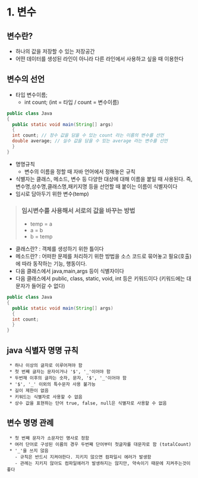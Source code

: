 # 1. 변수
## 변수란?
* 하나의 값을 저장할 수 있는 저장공간
* 어떤 데이터를 생성된 라인이 아니라 다른 라인에서 사용하고 싶을 때 이용한다

## 변수의 선언  
* 타입 변수이름;
  - int count; (int = 타입 / count = 변수이름)
``` java
public class Java
{
  public static void main(String[] args)
  {
  int count; // 정수 값을 담을 수 있는 count 라는 이름의 변수를 선언
  double average; // 실수 값을 담을 수 있는 average 라는 변수를 선언
  }
}
```
* 명명규칙
  - 변수의 이름을 정할 때 자바 언어에서 정해놓은 규칙
* 식별자는 클래스, 메소드, 변수 등 다양한 대상에 대해 이름을 붙일 때 사용된다. 즉, 변수명,상수명,클래스명,패키지명 등을 선언할 때 붙이는 이름이 식별자이다
* 임시로 담아두기 위한 변수(temp) 
>  ### 임시변수를 사용해서 서로의 값을 바꾸는 방법
>  - temp = a
>  - a = b
>  - b = temp

  - 클래스란? : 객체를 생성하기 위한 틀이다
  - 메소드란? : 어떠한 문제를 처리하기 위한 방법을 소스 코드로 묶어놓고 필요(호출)에 따라 동작하는 기능, 행동이다.
  - 다음 클래스에서 java,main,args 등이 식별자이다
  - 다음 클래스에서 public, class, static, void, int 등은 키워드이다 (키워드에는 대문자가 들어갈 수 없다)
``` java
public class Java
{
  public static void main(String[] args)
  {
  int count;
  }
}
```
## java 식별자 명명 규칙
```
 * 하나 이상의 글자로 이루어져야 함
 * 첫 번째 글자는 문자이거나 '$', '_'이어야 함
 * 두번재 이후의 글자는 숫자, 문자, '$', '_'이어야 함
 * '$', '_' 이외의 특수문자 사용 불가능
 * 길이 제한이 없음
 * 키워드는 식별자로 사용할 수 없음
 * 상수 값을 표현하는 단어 true, false, null은 식별자로 사용할 수 없음
```



## 변수 명명 관례
```
 * 첫 번째 문자가 소문자인 명사로 정함
 * 여러 단어로 구성된 이름의 경우 두번째 단어부터 첫글자를 대문자로 함 (totalCount)
 * '_'을 쓰지 않음
   - 규칙은 반드시 지켜야한다. 지키지 않으면 컴파일시 에러가 발생함
   - 관례는 지키지 않아도 컴파일에러가 발생하지는 않지만, 약속이기 때문에 지켜주는것이 좋다
```


  
